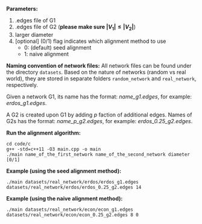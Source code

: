**Parameters:**
1. .edges file of G1
2. .edges file of G2 (**please make sure $|V_1| \leq |V_2|$**)
3. larger diameter
4. [optional] (0/1) flag indicates which alignment method to use
    - 0: (default) seed alignment
    - 1: naive alignment
 
**Naming convention of network files:**
All network files can be found under the directory `datasets`. Based on the nature of networks (random vs real world), they are stored in separate folders `random_network` and `real_network`, respectively. 

Given a network G1, its name has the format: *name_g1.edges*, for example: *erdos_g1.edges*.

A G2 is created upon G1 by adding *p* faction of additional edges. Names of G2s has the format: *name_p_g2.edges*, for example: *erdos_0.25_g2.edges*.

**Run the alignment algorithm:**
```
cd code/c
g++ -std=c++11 -O3 main.cpp -o main
./main name_of_the_first_network name_of_the_second_network diameter [0/1]
```

**Example (using the seed alignment method):**
```
./main datasets/real_network/erdos/erdos_g1.edges datasets/real_network/erdos/erdos_0.25_g2.edges 14
```


**Example (using the naive alignment method):**
```
./main datasets/real_network/econ/econ_g1.edges datasets/real_network/econ/econ_0.25_g2.edges 8 0
```

